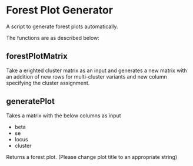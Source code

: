 # Forest Plot Generator
A script to generate forest plots automatically.

The functions are as described below:

## forestPlotMatrix 
Take a erighted cluster matrix as an input and generates a new matrix 
with an addition of new rows for multi-cluster variants and new column specifying the cluster assignment.

## generatePlot 
Takes a matrix with the below columns as input
- beta
- se
- locus
- cluster

Returns a forest plot. (Please change plot title to an appropriate string)

